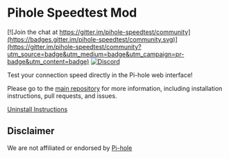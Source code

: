 # Pihole Speedtest Mod

[![Join the chat at https://gitter.im/pihole-speedtest/community](https://badges.gitter.im/pihole-speedtest/community.svg)](https://gitter.im/pihole-speedtest/community?utm_source=badge&utm_medium=badge&utm_campaign=pr-badge&utm_content=badge)  [![Discord](https://badgen.net/badge/icon/discord?icon=discord&label)](https://discord.gg/TW9TfyM)

Test your connection speed directly in the Pi-hole web interface!

Please go to the [main repository](https://github.com/arevindh/pihole-speedtest) for more information, including installation instructions, pull requests, and issues.

[Uninstall Instructions](https://github.com/arevindh/pihole-speedtest/wiki/Uninstalling-Speedtest-Mod)

## Disclaimer

We are not affiliated or endorsed by [Pi-hole](https://github.com/pi-hole/AdminLTE)
